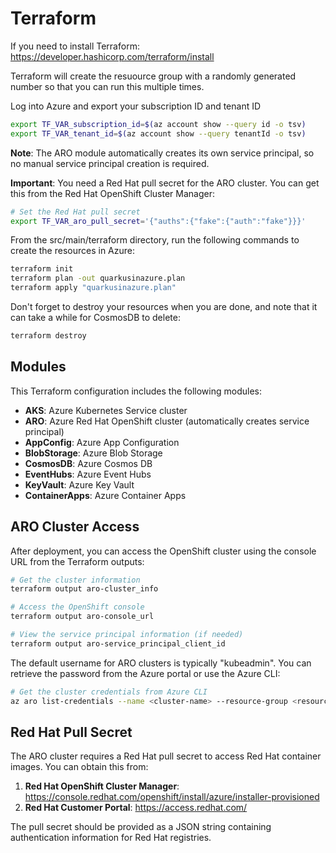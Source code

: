 # Terraform

If you need to install Terraform: https://developer.hashicorp.com/terraform/install

Terraform will create the resuource group with a randomly generated number so that you can run this multiple times.

Log into Azure and export your subscription ID and tenant ID

```bash
export TF_VAR_subscription_id=$(az account show --query id -o tsv)
export TF_VAR_tenant_id=$(az account show --query tenantId -o tsv)
```

**Note**: The ARO module automatically creates its own service principal, so no manual service principal creation is required.

**Important**: You need a Red Hat pull secret for the ARO cluster. You can get this from the Red Hat OpenShift Cluster Manager:

```bash
# Set the Red Hat pull secret
export TF_VAR_aro_pull_secret='{"auths":{"fake":{"auth":"fake"}}}'
```

From the src/main/terraform directory, run the following commands to create the resources in Azure:

```bash
terraform init
terraform plan -out quarkusinazure.plan
terraform apply "quarkusinazure.plan"
```

Don't forget to destroy your resources when you are done, and note that it can take a while for CosmosDB to delete:

```bash
terraform destroy
```

## Modules

This Terraform configuration includes the following modules:

- **AKS**: Azure Kubernetes Service cluster
- **ARO**: Azure Red Hat OpenShift cluster (automatically creates service principal)
- **AppConfig**: Azure App Configuration
- **BlobStorage**: Azure Blob Storage
- **CosmosDB**: Azure Cosmos DB
- **EventHubs**: Azure Event Hubs
- **KeyVault**: Azure Key Vault
- **ContainerApps**: Azure Container Apps

## ARO Cluster Access

After deployment, you can access the OpenShift cluster using the console URL from the Terraform outputs:

```bash
# Get the cluster information
terraform output aro-cluster_info

# Access the OpenShift console
terraform output aro-console_url

# View the service principal information (if needed)
terraform output aro-service_principal_client_id
```

The default username for ARO clusters is typically "kubeadmin". You can retrieve the password from the Azure portal or use the Azure CLI:

```bash
# Get the cluster credentials from Azure CLI
az aro list-credentials --name <cluster-name> --resource-group <resource-group-name>
```

## Red Hat Pull Secret

The ARO cluster requires a Red Hat pull secret to access Red Hat container images. You can obtain this from:

1. **Red Hat OpenShift Cluster Manager**: https://console.redhat.com/openshift/install/azure/installer-provisioned
2. **Red Hat Customer Portal**: https://access.redhat.com/

The pull secret should be provided as a JSON string containing authentication information for Red Hat registries.
